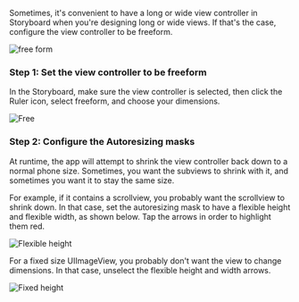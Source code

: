 Sometimes, it's convenient to have a long or wide view controller in Storyboard when you're designing long or wide views. If that's the case, configure the view controller to be freeform.
  
![free form](https://i.imgur.com/YmkE1Gh.png) 
  
### Step 1: Set the view controller to be freeform

In the Storyboard, make sure the view controller is selected, then click the Ruler icon, select freeform, and choose your dimensions.

![Free](https://i.imgur.com/EMWaad4.png)

### Step 2: Configure the Autoresizing masks

At runtime, the app will attempt to shrink the view controller back down to a normal phone size. Sometimes, you want the subviews to shrink with it, and sometimes you want it to stay the same size.

For example, if it contains a scrollview, you probably want the scrollview to shrink down. In that case, set the autoresizing mask to have a flexible height and flexible width, as shown below. Tap the arrows in order to highlight them red.

![Flexible height](https://i.imgur.com/eHRC9VN.png)

For a fixed size UIImageView, you probably don't want the view to change dimensions. In that case, unselect the flexible height and width arrows.

![Fixed height](https://i.imgur.com/nLQEfZr.png)
